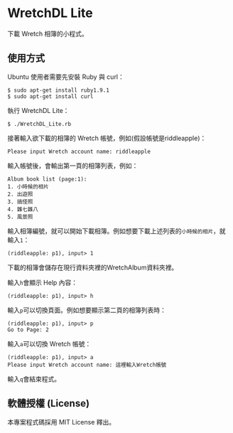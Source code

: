 # WretchDL Lite

下載 Wretch 相簿的小程式。

## 使用方式

Ubuntu 使用者需要先安裝 Ruby 與 curl：

    $ sudo apt-get install ruby1.9.1
    $ sudo apt-get install curl

執行 WretchDL Lite：

    $ ./WretchDL_Lite.rb

接著輸入欲下載的相簿的 Wretch 帳號，例如(假設帳號是riddleapple)：

    Please input Wretch account name: riddleapple

輸入帳號後，會輸出第一頁的相簿列表，例如：

    Album book list (page:1):
    1. 小時候的相片
    2. 出遊照
    3. 搞怪照
    4. 雜七雜八
    5. 風景照

輸入相簿編號，就可以開始下載相簿。例如想要下載上述列表的``小時候的相片``，就輸入``1``：

    (riddleapple: p1), input> 1

下載的相簿會儲存在現行資料夾裡的WretchAlbum資料夾裡。


輸入``h``會顯示 Help 內容：

    (riddleapple: p1), input> h

輸入``p``可以切換頁面。例如想要顯示第二頁的相簿列表時：

    (riddleapple: p1), input> p
    Go to Page: 2

輸入``a``可以切換 Wretch 帳號：

    (riddleapple: p1), input> a
    Please input Wretch account name: 這裡輸入Wretch帳號

輸入``q``會結束程式。


## 軟體授權 (License)

本專案程式碼採用 MIT License 釋出。